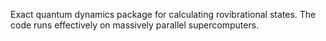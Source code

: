 Exact quantum dynamics package for calculating rovibrational states. The code runs effectively on massively parallel supercomputers.
